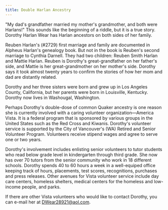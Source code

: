 ```yaml
---
title: Double Harlan Ancestry
---
```


"My dad's grandfather married my mother's grandmother, and both were Harlans!" This sounds like the beginning of a riddle, but it is a true story. Dorothy Harlan Wear has Harlan ancestors on both sides of her family.

Reuben Harlan's (#2729) first marriage and family are documented in Alpheus Harlan's genealogy book. But not in the book is Reuben's second marriage to Cynthia Darnell. They had two children: Reuben Smith Harlan and Mattie Harlan. Reuben is Dorothy's great-grandfather on her father's side, and Mattie is her great-grandmother on her mother's side. Dorothy says it took almost twenty years to confirm the stories of how her mom and dad are distantly related.

Dorothy and her three sisters were born and grew up in Los Angeles County, California, but her parents were born in Louisville, Kentucky. Dorothy now lives in Washougal, Washington.

Perhaps Dorothy's double-dose of common Quaker ancestry is one reason she is currently involved with a caring volunteer organization—America Vista. It is a federal program that is sponsored by various groups in the United States such as the Red Cross and Kiwanis. Dorothy's volunteer service is supported by the City of Vancouver's (WA) Retired and Senior Volunteer Program. Volunteers receive stipend wages and agree to serve one or two years.

Dorothy's involvement includes enlisting senior volunteers to tutor students who read below grade level in kindergarten through third grade. She now has over 70 tutors from the senior community who work in 18 different schools. Dorothy spends 40 to 60 hours a week in a well-equiped office keeping track of hours, placements, test scores, recognitions, purchases and press releases. Other avenues for Vista volunteer service include day care centers, homeless shelters, medical centers for the homeless and low-income people, and parks.

If there are other Vista volunteers who would like to contact Dorothy, you can e-mail her at DWear28921@aol.com.
